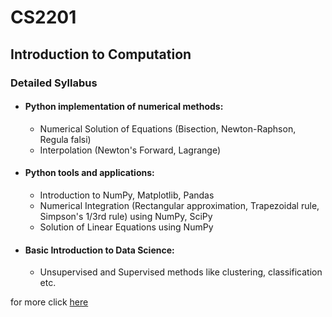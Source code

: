 # CS2201
## Introduction to Computation

### Detailed Syllabus

- #### Python implementation of numerical methods: 
  - Numerical Solution of Equations (Bisection, Newton-Raphson, Regula falsi)
  - Interpolation (Newton's Forward, Lagrange)

- #### Python tools and applications:
  - Introduction to NumPy, Matplotlib, Pandas
  - Numerical Integration (Rectangular approximation, Trapezoidal rule, Simpson's 1/3rd rule) using NumPy, SciPy
  - Solution of Linear Equations using NumPy

- #### Basic Introduction to Data Science:
  - Unsupervised and Supervised methods like clustering, classification etc.

for more click [here](https://www.iiserkol.ac.in/teaching-plan/course/2023/Spring/CS2201/)
